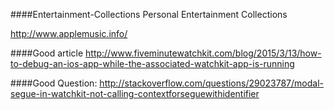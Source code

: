 ####Entertainment-Collections
Personal Entertainment Collections

http://www.applemusic.info/

####Good article
http://www.fiveminutewatchkit.com/blog/2015/3/13/how-to-debug-an-ios-app-while-the-associated-watchkit-app-is-running


####Good Question:
http://stackoverflow.com/questions/29023787/modal-segue-in-watchkit-not-calling-contextforseguewithidentifier
